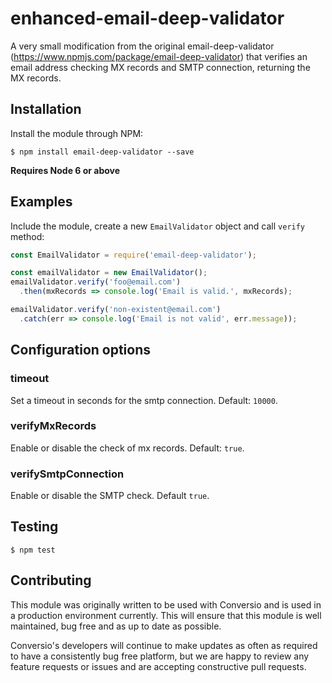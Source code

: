 # enhanced-email-deep-validator

A very small modification from the original email-deep-validator (https://www.npmjs.com/package/email-deep-validator) that verifies an email address checking MX records and SMTP connection, returning the MX records.

## Installation

Install the module through NPM:

    $ npm install email-deep-validator --save

**Requires Node 6 or above**

## Examples

Include the module, create a new `EmailValidator` object and call `verify` method:

```javascript
const EmailValidator = require('email-deep-validator');

const emailValidator = new EmailValidator();
emailValidator.verify('foo@email.com')
  .then(mxRecords => console.log('Email is valid.', mxRecords);

emailValidator.verify('non-existent@email.com')
  .catch(err => console.log('Email is not valid', err.message));
```

## Configuration options

### timeout

Set a timeout in seconds for the smtp connection. Default: `10000`.

### verifyMxRecords

Enable or disable the check of mx records. Default: `true`.

### verifySmtpConnection

Enable or disable the SMTP check. Default `true`.

## Testing

    $ npm test

## Contributing

This module was originally written to be used with Conversio and is used in a production environment currently. This will ensure that this module is well maintained, bug free and as up to date as possible.

Conversio's developers will continue to make updates as often as required to have a consistently bug free platform, but we are happy to review any feature requests or issues and are accepting constructive pull requests.
